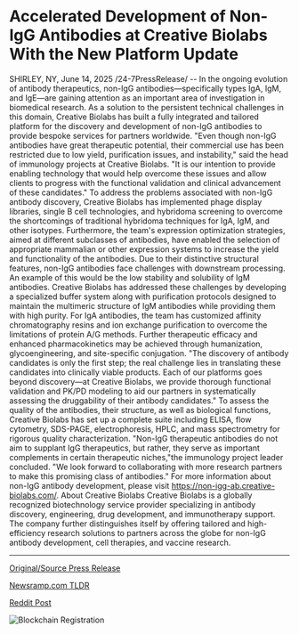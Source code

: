 # Accelerated Development of Non-IgG Antibodies at Creative Biolabs With the New Platform Update

SHIRLEY, NY, June 14, 2025 /24-7PressRelease/ -- In the ongoing evolution of antibody therapeutics, non-IgG antibodies—specifically types IgA, IgM, and IgE—are gaining attention as an important area of investigation in biomedical research. As a solution to the persistent technical challenges in this domain, Creative Biolabs has built a fully integrated and tailored platform for the discovery and development of non-IgG antibodies to provide bespoke services for partners worldwide.  "Even though non-IgG antibodies have great therapeutic potential, their commercial use has been restricted due to low yield, purification issues, and instability," said the head of immunology projects at Creative Biolabs. "It is our intention to provide enabling technology that would help overcome these issues and allow clients to progress with the functional validation and clinical advancement of these candidates."  To address the problems associated with non-IgG antibody discovery, Creative Biolabs has implemented phage display libraries, single B cell technologies, and hybridoma screening to overcome the shortcomings of traditional hybridoma techniques for IgA, IgM, and other isotypes. Furthermore, the team's expression optimization strategies, aimed at different subclasses of antibodies, have enabled the selection of appropriate mammalian or other expression systems to increase the yield and functionality of the antibodies.  Due to their distinctive structural features, non-IgG antibodies face challenges with downstream processing. An example of this would be the low stability and solubility of IgM antibodies. Creative Biolabs has addressed these challenges by developing a specialized buffer system along with purification protocols designed to maintain the multimeric structure of IgM antibodies while providing them with high purity. For IgA antibodies, the team has customized affinity chromatography resins and ion exchange purification to overcome the limitations of protein A/G methods. Further therapeutic efficacy and enhanced pharmacokinetics may be achieved through humanization, glycoengineering, and site-specific conjugation.  "The discovery of antibody candidates is only the first step; the real challenge lies in translating these candidates into clinically viable products. Each of our platforms goes beyond discovery—at Creative Biolabs, we provide thorough functional validation and PK/PD modeling to aid our partners in systematically assessing the druggability of their antibody candidates."  To assess the quality of the antibodies, their structure, as well as biological functions, Creative Biolabs has set up a complete suite including ELISA, flow cytometry, SDS-PAGE, electrophoresis, HPLC, and mass spectrometry for rigorous quality characterization.  "Non-IgG therapeutic antibodies do not aim to supplant IgG therapeutics, but rather, they serve as important complements in certain therapeutic niches,"the immunology project leader concluded. "We look forward to collaborating with more research partners to make this promising class of antibodies."  For more information about non-IgG antibody development, please visit https://non-igg-ab.creative-biolabs.com/.  About Creative Biolabs Creative Biolabs is a globally recognized biotechnology service provider specializing in antibody discovery, engineering, drug development, and immunotherapy support. The company further distinguishes itself by offering tailored and high-efficiency research solutions to partners across the globe for non-IgG antibody development, cell therapies, and vaccine research. 

---

[Original/Source Press Release](https://www.24-7pressrelease.com/press-release/523808/accelerated-development-of-non-igg-antibodies-at-creative-biolabs-with-the-new-platform-update)
                    

[Newsramp.com TLDR](https://newsramp.com/curated-news/creative-biolabs-pioneers-non-igg-antibody-development-platform/4492c379d9293190ba18dafc7e7bf1ba) 

 



[Reddit Post](https://www.reddit.com/r/HealthCareNewsInfo/comments/1lb2qy5/creative_biolabs_pioneers_nonigg_antibody/) 



![Blockchain Registration](https://cdn.newsramp.app/24-7PressRelease/qrcode/256/14/wallRD22.webp)
